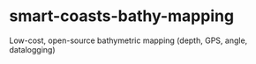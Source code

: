 # smart-coasts-bathy-mapping
Low-cost, open-source bathymetric mapping (depth, GPS, angle, datalogging)
